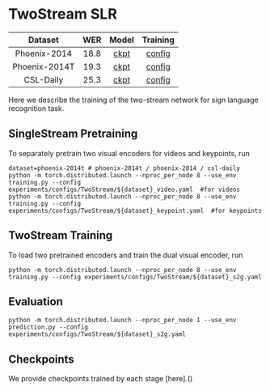# TwoStream SLR

| Dataset | WER | Model | Training |
| :---: | :---: | :---: | :---: | 
| Phoenix-2014 | 18.8 | [ckpt](https://hkustconnect-my.sharepoint.com/:f:/g/personal/rzuo_connect_ust_hk/Ek82sSjQiItKtztuEtpwWSMBnbIq4AJf_lEWNa3sOAT6Fg?e=JXMUgQ) | [config](experiments/configs/TwoStream/phoenix-2014_s2g.yaml) |
| Phoenix-2014T | 19.3 | [ckpt](https://hkustconnect-my.sharepoint.com/:f:/g/personal/rzuo_connect_ust_hk/EtMUEBGyQ-1PkVh85I_I-MoBwpJaifdKrt0b9cHrXUHzSw?e=v1y7hQ) | [config](experiments/configs/TwoStream/phoenix-2014t_s2g.yaml) |
| CSL-Daily | 25.3 | [ckpt](https://hkustconnect-my.sharepoint.com/:f:/g/personal/rzuo_connect_ust_hk/Ev9XdwEfIg9CqINHeNC2K0kB2-buEGf_Ef1yZoF2pKlT5w?e=dBx5gG) | [config](experiments/configs/TwoStream/csl-daily_s2g.yaml) |

Here we describe the training of the two-stream network for sign language recognition task. 

## SingleStream Pretraining
To separately pretrain two visual encoders for videos and keypoints, run
```
dataset=phoenix-2014t # phoenix-2014t / phoenix-2014 / csl-daily
python -m torch.distributed.launch --nproc_per_node 8 --use_env training.py --config experiments/configs/TwoStream/${dataset}_video.yaml  #for videos
python -m torch.distributed.launch --nproc_per_node 8 --use_env training.py --config experiments/configs/TwoStream/${dataset}_keypoint.yaml  #for keypoints
```

## TwoStream Training
To load two pretrained encoders and train the dual visual encoder, run
```
python -m torch.distributed.launch --nproc_per_node 8 --use_env training.py --config experiments/configs/TwoStream/${dataset}_s2g.yaml
```

## Evaluation
```
python -m torch.distributed.launch --nproc_per_node 1 --use_env prediction.py --config experiments/configs/TwoStream/${dataset}_s2g.yaml
```
## Checkpoints
We provide checkpoints trained by each stage [here].()
